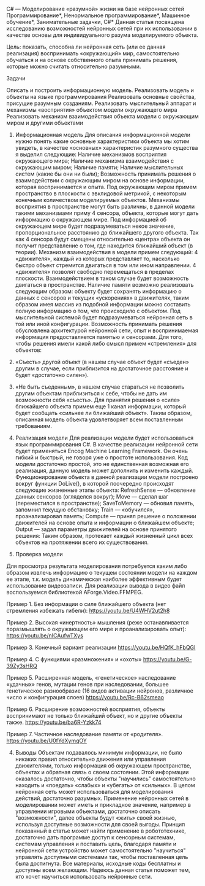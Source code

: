 C# — Моделирование «разумной» жизни на базе нейронных сетей
Программирование*, Ненормальное программирование*, Машинное обучение*, Занимательные задачки, C#*
Данная статья посвящена исследованию возможностей нейронных сетей при их использовании в качестве основы для индивидуального разума моделируемого объекта. 

Цель: показать, способна ли нейронная сеть (или ее данная реализация) воспринимать «окружающий» мир, самостоятельно обучаться и на основе собственного опыта принимать решения, которые можно считать относительно разумными.

Задачи

Описать и построить информационную модель.
Реализовать модель и объекты на языке программирования
Реализовать основные свойства, присущие разумным созданиям.
Реализовать мыслительный аппарат и механизмы «восприятия» объектом модели окружающего мира
Реализовать механизм взаимодействия объекта модели с окружающим миром и другими объектами

1. Информационная модель
Для описания информационной модели нужно понять какие основные характеристики объекта мы хотим увидеть, в качестве «основных» характеристик разумного существа я выделил следующие:
Наличие механизмов восприятия окружающего мира;
Наличие механизма взаимодействия с окружающим миром;
Наличие памяти;
Наличие мыслительных систем (какие бы они ни были);
Возможность принимать решения о взаимодействии с окружающим миром на основе информации, которая воспринимается и опыта.
Под окружающим миром примем пространство в плоскости с эвклидовой метрикой, с некоторым конечным количеством моделируемых объектов.
Механизмы восприятия в пространстве могут быть различны, в данной модели такими механизмами приму 4 сенсора, объекта, которые могут дать информацию о окружающем мире. Под информацией об окружающем мире будет подразумеваться некое значение, пропорциональное расстоянию до ближайшего другого объекта. Так как 4 сенсора будут смещены относительно «центра» объекта он получит представление о том, где находится ближайший объект (в теории).
Механизм взаимодействия в модели примем следующий: 4 «движителя», каждый из которых представляет то, насколько быстро объект стремится двигаться в том или ином направлении. 4 «движителя» позволят свободно перемещаться в пределах плоскости. Взаимодействием в таком случае будет возможность двигаться в пространстве.
Наличие памяти возможно реализовать следующим образом: объекту будет сохранять информацию о данных с сенсоров и текущих «ускорениях» в движителях, таким образом имея массив из подобной информации можно составить полную информацию о том, что происходило с объектом.
Под мыслительной системой будет подразумеваться нейронная сеть в той или иной конфигурации.
Возможность принимать решения обусловлена архитектурой нейронной сети, опыт и воспринимаемая информация предоставляется памятью и сенсорами. 
Для того, чтобы решения имели какой либо смысл примем «стремления» для объектов:
1. «Съесть» другой объект (в нашем случае объект будет «съеден» другим в случае, если приблизится на достаточное расстояние и будет «достаточно силен»).
2. «Не быть съеденным», в нашем случае стараться не позволить другим объектам приблизиться к себе, чтобы не дать им возможности себя «съесть».
Для принятия решения о «силе» ближайшего объекта примем еще 1 канал информации, который будет сообщать «сильнее ли ближайший объект».
Таким образом, описанная модель объекта удовлетворяет всем поставленным требованиям.

2. Реализация модели
Для реализации модели будет использоваться язык программирования C#. В качестве реализации нейронной сети будет применяться Encog Machine Learning Framework. Он очень гибкий и быстрый, не говоря уже о простоте использования.
Код модели достаточно простой, это не единственная возможная его реализация, данную модель может дополнить и изменить каждый.
Функционирование объекта в данной реализации модели построено вокруг функции DoLive(), в которой поочередно происходят следующие жизненные этапы объекта:
RefreshSense — обновление данных сенсоров (огляделся вокруг);
Move — сделал шаг (переместился в пространстве);
SaveToMemory — обновил память, запомнил текущую обстановку;
Train — «обучился», проанализировал память;
Compute — принял решение о положении движителей на основе опыта и информации о ближайшем объекте; 
Output — задал параметры движителей на основе принятого решения:
Таким образом, протекает каждый жизненный цикл всех объектов на протяжении всего их существования.

3. Проверка модели

Для просмотра результата моделирования потребуется каким либо образом извлечь информацию о текущем состоянии модели на каждом ее этапе, т.к. модель динамическая наиболее эффективным будет использование видеозаписи. Для реализации вывода в видео файл воспользуемся библиотекой AForge.Video.FFMPEG.

Пример 1. Без информации о силе ближайшего объекта (нет стремления избежать гибели):
https://youtu.be/U4WHV2ut2h8

Пример 2. Высокая «инертность» мышления (реже останавливается поразмышлять о окружающем его мире и проанализировать опыт):
https://youtu.be/nICAufwTXys

Пример 3. Конечный вариант реализации
https://youtu.be/HQfK_hFbQGI

Пример 4. С функциями «размножения» и «охоты»
https://youtu.be/G-39Zy3sHRQ

Пример 5. Расширенная модель, «генетическое» наследование «удачных» генов, мутации генов при наследовании, большее генетическое разнообразие (16 видов активации нейронов, различное число и конфигурация слоев)
https://youtu.be/Rc-B62smeao

Пример 6. Расширение возможностей восприятия, объекты воспринимают не только ближайший объект, но и другие объекты также.
https://youtu.be/ba6R-Yzkk74

Пример 7. Частичное наследование памяти от «родителя».
https://youtu.be/U0fYdXymqOY

4. Выводы
Объектам подавалось минимум информации, не было никаких правил относительно движения или управления движителями, только информация об окружающем пространстве, объектах и обратная связь о своем состоянии. Этой информации оказалось достаточно, чтобы объекты "научились" самостоятельно находить и «поедать» «слабых» и «убегать» от «сильных».
В целом нейронная сеть может использоваться для моделирования действий, достаточно разумных.
Применение нейронных сетей в моделировании может иметь и прикладное значение, например в управлении игровыми объектами, достаточно описать "возможности", далее объекты будут «жить» своей жизнью, используя доступные возможности для своей выгоды. Принцип показанный в статье может найти применение в робототехнике, достаточно дать программе доступ к сенсорным системам, системам управления и поставить цель, благодаря памяти и нейронной сети устройство может самостоятельно "научиться" управлять доступными системами так, чтобы поставленная цель была достигнута.
Все материалы, исходные коды бесплатны и доступны всем желающим.
Надеюсь данная статья поможет тем, кто хочет научиться использовать нейронные сети.
